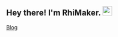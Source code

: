 ## Hey there! I'm RhiMaker. <img src="https://github.com/souvikguria98/souvikguria98/blob/master/Hi.gif" width="25"></h2>
[Blog](https://www.rhimaker.com/)



<!--
**RhiMaker/RhiMaker** is a ✨ _special_ ✨ repository because its `README.md` (this file) appears on your GitHub profile.

Here are some ideas to get you started:
[CSDN](https://blog.csdn.net/RhiTake)
- 🔭 I’m currently working on ...
- 🌱 I’m currently learning ...
- 👯 I’m looking to collaborate on ...
- 🤔 I’m looking for help with ...
- 💬 Ask me about ...
- 📫 How to reach me: ...
- 😄 Pronouns: ...
- ⚡ Fun fact: ...
-->
